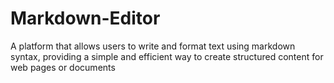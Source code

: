 # Markdown-Editor
A platform that allows users to write and format text using markdown syntax, providing a simple and efficient way to  create structured content for web pages or documents
